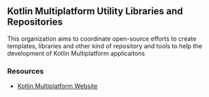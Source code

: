 ## Kotlin Multiplatform Utility Libraries and Repositories

This organization aims to coordinate open-source efforts to create templates, libraries and other kind of repository and tools to help the development of Kotlin Multiplatform applicaitons

### Resources
 * [Kotlin Multiplatform Website](https://kotlinlang.org/lp/multiplatform/)
